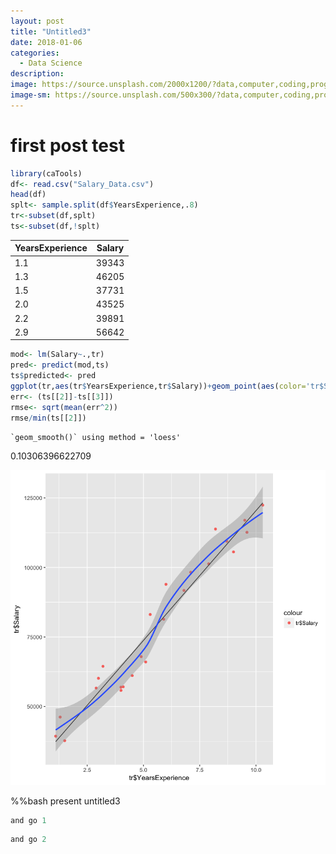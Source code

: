 ```yaml
---
layout: post
title: "Untitled3"
date: 2018-01-06
categories:
  - Data Science
description: 
image: https://source.unsplash.com/2000x1200/?data,computer,coding,programming
image-sm: https://source.unsplash.com/500x300/?data,computer,coding,programming
---
```


# first post test


```R
library(caTools)
df<- read.csv("Salary_Data.csv")
head(df)
splt<- sample.split(df$YearsExperience,.8)
tr<-subset(df,splt)
ts<-subset(df,!splt)
```


<table>
<thead><tr><th scope=col>YearsExperience</th><th scope=col>Salary</th></tr></thead>
<tbody>
	<tr><td>1.1  </td><td>39343</td></tr>
	<tr><td>1.3  </td><td>46205</td></tr>
	<tr><td>1.5  </td><td>37731</td></tr>
	<tr><td>2.0  </td><td>43525</td></tr>
	<tr><td>2.2  </td><td>39891</td></tr>
	<tr><td>2.9  </td><td>56642</td></tr>
</tbody>
</table>




```R
mod<- lm(Salary~.,tr)
pred<- predict(mod,ts)
ts$predicted<- pred
ggplot(tr,aes(tr$YearsExperience,tr$Salary))+geom_point(aes(color='tr$Salary'))+ geom_line(aes(tr$YearsExperience,predict(mod,tr)))+ stat_smooth()
err<- (ts[[2]]-ts[[3]])
rmse<- sqrt(mean(err^2))
rmse/min(ts[[2]])
```

    `geom_smooth()` using method = 'loess'





0.10306396622709



![png](Untitled3_files/Untitled3_2_3.png)

%%bash
present untitled3

```R
and go 1
```


```R
and go 2
```
